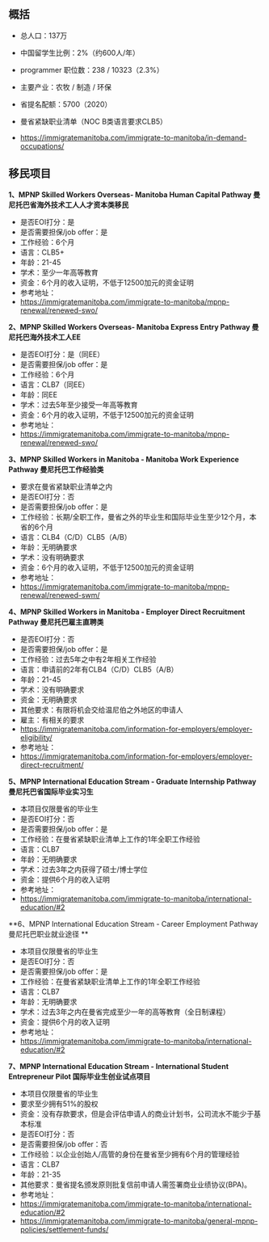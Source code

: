 ## 概括

- 总人口：137万
- 中国留学生比例：2%（约600人/年）
- programmer 职位数：238 / 10323（2.3%）
- 主要产业：农牧 / 制造 / 环保
- 省提名配额：5700（2020）

- 曼省紧缺职业清单（NOC B类语言要求CLB5）
- https://immigratemanitoba.com/immigrate-to-manitoba/in-demand-occupations/

## 移民项目

**1、MPNP Skilled Workers Overseas- Manitoba Human Capital Pathway 曼尼托巴省海外技术工人人才资本类移民**

- 是否EOI打分：是
- 是否需要担保/job offer：是
- 工作经验：6个月
- 语言：CLB5+
- 年龄：21-45
- 学术：至少一年高等教育
- 资金：6个月的收入证明，不低于12500加元的资金证明
- 参考地址：
- https://immigratemanitoba.com/immigrate-to-manitoba/mpnp-renewal/renewed-swo/

**2、MPNP Skilled Workers Overseas- Manitoba Express Entry Pathway 曼尼托巴海外技术工人EE**

- 是否EOI打分：是（同EE）
- 是否需要担保/job offer：是
- 工作经验：6个月
- 语言：CLB7（同EE）
- 年龄：同EE
- 学术：过去5年至少接受一年高等教育
- 资金：6个月的收入证明，不低于12500加元的资金证明
- 参考地址：
- https://immigratemanitoba.com/immigrate-to-manitoba/mpnp-renewal/renewed-swo/

**3、MPNP Skilled Workers in Manitoba - Manitoba Work Experience Pathway 曼尼托巴工作经验类**

- 要求在曼省紧缺职业清单之内
- 是否EOI打分：否
- 是否需要担保/job offer：是
- 工作经验：长期/全职工作，曼省之外的毕业生和国际毕业生至少12个月，本省的6个月
- 语言：CLB4（C/D）CLB5（A/B）
- 年龄：无明确要求
- 学术：没有明确要求
- 资金：6个月的收入证明，不低于12500加元的资金证明
- 参考地址：
- https://immigratemanitoba.com/immigrate-to-manitoba/mpnp-renewal/renewed-swm/

**4、MPNP Skilled Workers in Manitoba - Employer Direct Recruitment Pathway 曼尼托巴雇主直聘类**

- 是否EOI打分：否
- 是否需要担保/job offer：是
- 工作经验：过去5年之中有2年相关工作经验
- 语言：申请前的2年有CLB4（C/D）CLB5（A/B）
- 年龄：21-45
- 学术：没有明确要求
- 资金：无明确要求
- 其他要求：有限将机会交给温尼伯之外地区的申请人
- 雇主：有相关的要求
- https://immigratemanitoba.com/information-for-employers/employer-eligibility/
- 参考地址：
- https://immigratemanitoba.com/information-for-employers/employer-direct-recruitment/

**5、MPNP International Education Stream - Graduate Internship Pathway 曼尼托巴省国际毕业实习生**

- 本项目仅限曼省的毕业生
- 是否EOI打分：否
- 是否需要担保/job offer：是
- 工作经验：在曼省紧缺职业清单上工作的1年全职工作经验
- 语言：CLB7
- 年龄：无明确要求
- 学术：过去3年之内获得了硕士/博士学位
- 资金：提供6个月的收入证明
- 参考地址：
- https://immigratemanitoba.com/immigrate-to-manitoba/international-education/#2

**6、MPNP International Education Stream - Career Employment Pathway 曼尼托巴职业就业途径 **

- 本项目仅限曼省的毕业生
- 是否EOI打分：否
- 是否需要担保/job offer：是
- 工作经验：在曼省紧缺职业清单上工作的1年全职工作经验
- 语言：CLB7
- 年龄：无明确要求
- 学术：过去3年之内在曼省完成至少一年的高等教育（全日制课程）
- 资金：提供6个月的收入证明
- 参考地址：
- https://immigratemanitoba.com/immigrate-to-manitoba/international-education/#2

**7、MPNP International Education Stream - International Student Entrepreneur Pilot 国际毕业生创业试点项目**

- 本项目仅限曼省的毕业生
- 要求至少拥有51%的股权
- 资金：没有存款要求，但是会评估申请人的商业计划书，公司流水不能少于基本标准
- 是否EOI打分：否
- 是否需要担保/job offer：否
- 工作经验：以企业创始人/高管的身份在曼省至少拥有6个月的管理经验
- 语言：CLB7
- 年龄：21-35
- 其他要求：曼省提名颁发原则批复信前申请人需签署商业业绩协议(BPA)。
- 参考地址：
- https://immigratemanitoba.com/immigrate-to-manitoba/international-education/#2
- https://immigratemanitoba.com/immigrate-to-manitoba/general-mpnp-policies/settlement-funds/
